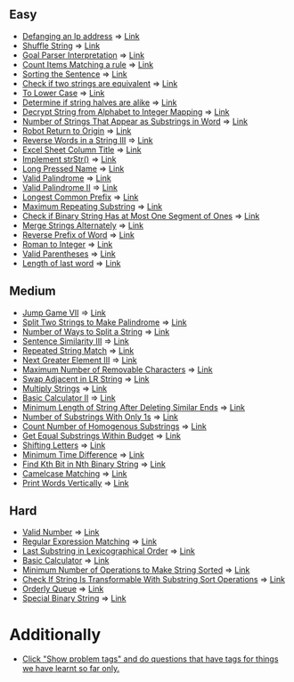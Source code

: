 ## Easy

- [Defanging an Ip address](https://leetcode.com/problems/defanging-an-ip-address/) => [Link](https://leetcode.com/submissions/detail/1191737753/)
- [Shuffle String](https://leetcode.com/problems/shuffle-string/) => [Link](https://leetcode.com/submissions/detail/1191773881/)
- [Goal Parser Interpretation](https://leetcode.com/problems/goal-parser-interpretation/) => [Link](https://leetcode.com/submissions/detail/1258840008/)
- [Count Items Matching a rule](https://leetcode.com/problems/count-items-matching-a-rule/) => [Link](https://leetcode.com/submissions/detail/1155621155/)
- [Sorting the Sentence](https://leetcode.com/problems/sorting-the-sentence/) => [Link]()
- [Check if two strings are equivalent](https://leetcode.com/problems/check-if-two-string-arrays-are-equivalent/) => [Link](https://leetcode.com/submissions/detail/1199751018/)
- [To Lower Case](https://leetcode.com/problems/to-lower-case/) => [Link](https://leetcode.com/submissions/detail/1234812959/)
- [Determine if string halves are alike](https://leetcode.com/problems/determine-if-string-halves-are-alike/) => [Link](https://leetcode.com/submissions/detail/1234825527/)
- [Decrypt String from Alphabet to Integer Mapping](https://leetcode.com/problems/decrypt-string-from-alphabet-to-integer-mapping/) => [Link]()
- [Number of Strings That Appear as Substrings in Word](https://leetcode.com/problems/number-of-strings-that-appear-as-substrings-in-word/) => [Link]()
- [Robot Return to Origin](https://leetcode.com/problems/robot-return-to-origin/) => [Link]()
- [Reverse Words in a String III](https://leetcode.com/problems/reverse-words-in-a-string-iii/) => [Link]()
- [Excel Sheet Column Title](https://leetcode.com/problems/excel-sheet-column-title/) => [Link]()
- [Implement strStr()](https://leetcode.com/problems/implement-strstr/) => [Link]()
- [Long Pressed Name](https://leetcode.com/problems/long-pressed-name/) => [Link]()
- [Valid Palindrome](https://leetcode.com/problems/valid-palindrome/) => [Link](https://leetcode.com/submissions/detail/1196809465/)
- [Valid Palindrome II](https://leetcode.com/problems/valid-palindrome-ii/) => [Link]()
- [Longest Common Prefix](https://leetcode.com/problems/longest-common-prefix/) => [Link]()
- [Maximum Repeating Substring](https://leetcode.com/problems/maximum-repeating-substring/) => [Link]()
- [Check if Binary String Has at Most One Segment of Ones](https://leetcode.com/problems/check-if-binary-string-has-at-most-one-segment-of-ones/) => [Link]()
- [Merge Strings Alternately](https://leetcode.com/problems/merge-strings-alternately/) => [Link]()
- [Reverse Prefix of Word](https://leetcode.com/problems/reverse-prefix-of-word/) => [Link]()
- [Roman to Integer](https://leetcode.com/problems/roman-to-integer/) => [Link]()
- [Valid Parentheses](https://leetcode.com/problems/valid-parentheses/) => [Link]()
- [Length of last word](https://leetcode.com/problems/length-of-last-word/) => [Link](https://leetcode.com/submissions/detail/1226849701/)

## Medium

- [Jump Game VII](https://leetcode.com/problems/jump-game-vii/) => [Link]()
- [Split Two Strings to Make Palindrome](https://leetcode.com/problems/split-two-strings-to-make-palindrome/) => [Link]()
- [Number of Ways to Split a String](https://leetcode.com/problems/number-of-ways-to-split-a-string/) => [Link]()
- [Sentence Similarity III](https://leetcode.com/problems/sentence-similarity-iii/) => [Link]()
- [Repeated String Match](https://leetcode.com/problems/repeated-string-match/) => [Link]()
- [Next Greater Element III](https://leetcode.com/problems/next-greater-element-iii/) => [Link]()
- [Maximum Number of Removable Characters](https://leetcode.com/problems/maximum-number-of-removable-characters/) => [Link]()
- [Swap Adjacent in LR String](https://leetcode.com/problems/swap-adjacent-in-lr-string/) => [Link]()
- [Multiply Strings](https://leetcode.com/problems/multiply-strings/) => [Link]()
- [Basic Calculator II](https://leetcode.com/problems/basic-calculator-ii/) => [Link]()
- [Minimum Length of String After Deleting Similar Ends](https://leetcode.com/problems/minimum-length-of-string-after-deleting-similar-ends/) => [Link]()
- [Number of Substrings With Only 1s](https://leetcode.com/problems/number-of-substrings-with-only-1s/) => [Link]()
- [Count Number of Homogenous Substrings](https://leetcode.com/problems/count-number-of-homogenous-substrings/) => [Link]()
- [Get Equal Substrings Within Budget](https://leetcode.com/problems/get-equal-substrings-within-budget/) => [Link]()
- [Shifting Letters](https://leetcode.com/problems/shifting-letters/) => [Link]()
- [Minimum Time Difference](https://leetcode.com/problems/minimum-time-difference/) => [Link]()
- [Find Kth Bit in Nth Binary String](https://leetcode.com/problems/find-kth-bit-in-nth-binary-string/) => [Link]()
- [Camelcase Matching](https://leetcode.com/problems/camelcase-matching/) => [Link]()
- [Print Words Vertically](https://leetcode.com/problems/print-words-vertically/) => [Link]()

## Hard

- [Valid Number](https://leetcode.com/problems/valid-number/) => [Link]()
- [Regular Expression Matching](https://leetcode.com/problems/regular-expression-matching/) => [Link]()
- [Last Substring in Lexicographical Order](https://leetcode.com/problems/last-substring-in-lexicographical-order/) => [Link]()
- [Basic Calculator](https://leetcode.com/problems/basic-calculator/) => [Link]()
- [Minimum Number of Operations to Make String Sorted](https://leetcode.com/problems/minimum-number-of-operations-to-make-string-sorted/) => [Link]()
- [Check If String Is Transformable With Substring Sort Operations](https://leetcode.com/problems/check-if-string-is-transformable-with-substring-sort-operations/) => [Link]()
- [Orderly Queue](https://leetcode.com/problems/orderly-queue/) => [Link]()
- [Special Binary String](https://leetcode.com/problems/special-binary-string/) => [Link]()

# Additionally

- [Click "Show problem tags" and do questions that have tags for things we have learnt so far only.](https://leetcode.com/tag/string/)
